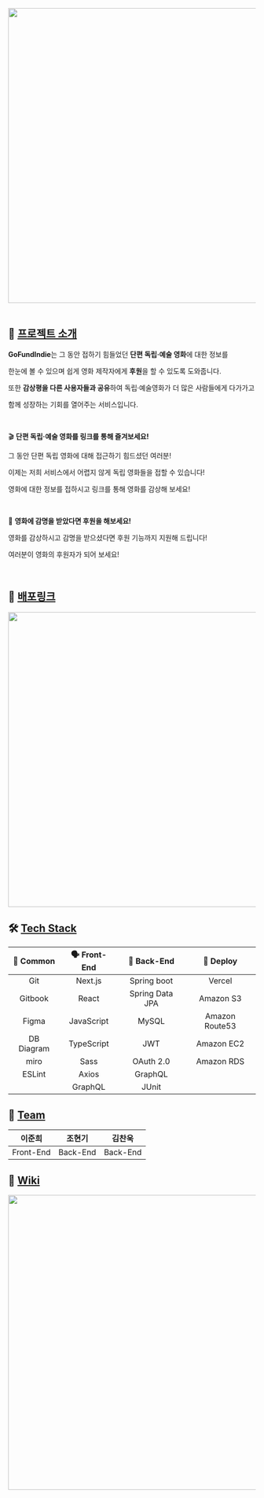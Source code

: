 
<img src=https://user-images.githubusercontent.com/6355186/138841764-e74fdb3a-a358-49ef-8fce-bc02759d1465.png width="600px" />
<br><br>

## 🎥  [프로젝트 소개](https://github.com/codestates/GoFundIndie/wiki)

**GoFundIndie**는 그 동안 접하기 힘들었던 **단편 독립·예술 영화**에 대한 정보를

한눈에 볼 수 있으며 쉽게 영화 제작자에게 **후원**을 할 수 있도록 도와줍니다.

또한 **감상평을 다른 사용자들과 공유**하여 독립·예술영화가 더 많은 사람들에게 다가가고

함께 성장하는 기회를 열어주는 서비스입니다.

<br>

🎬  **단편 독립·예술 영화를 링크를 통해 즐겨보세요!** 

그 동안 단편 독립 영화에 대해 접근하기 힘드셨던 여러분! 

이제는 저희 서비스에서 어렵지 않게 독립 영화들을 접할 수 있습니다!

영화에 대한 정보를 접하시고 링크를 통해 영화를 감상해 보세요!

<br>

🍿  **영화에 감명을 받았다면 후원을 해보세요!** 

영화를 감상하시고 감명을 받으셨다면 후원 기능까지 지원해 드립니다!

여러분이 영화의 후원자가 되어 보세요!

<br>

## 📎 [배포링크](https://go-fund-indie-seven.vercel.app/)

<img src="https://www.notion.so/image/https%3A%2F%2Fs3-us-west-2.amazonaws.com%2Fsecure.notion-static.com%2F8e7cef1d-401e-4295-a3b2-e83c12188745%2FNov-15-2021_16-59-44.gif?table=block&id=6ed56524-a49a-40c0-b5eb-ff3fe12f7a8e&spaceId=82d63a72-8254-4cde-bf1e-b2597b7c099c&userId=f9c910e1-fa0d-4f48-9573-3126f0ab0605&cache=v2" width=600px />

## 🛠 [Tech Stack](https://github.com/codestates/GoFundIndie/wiki/References)
| 🔔 **Common** | 🗣 **Front-End** | 🧩 **Back-End**  |  🎥 **Deploy**  |
| :----------: | :-------------: | :-------------: | :------------: |
|     Git      |     Next.js     |   Spring boot   |     Vercel     |
|   Gitbook    |      React      | Spring Data JPA |   Amazon S3    |
|    Figma     |   JavaScript    |      MySQL      | Amazon Route53 |
|  DB Diagram  |   TypeScript    |       JWT       |   Amazon EC2   |
|     miro     |      Sass       |    OAuth 2.0    |   Amazon RDS   |
|    ESLint    |      Axios      |     GraphQL     |                |
|              |     GraphQL     |      JUnit      |                |

## 👬 [Team](https://github.com/codestates/GoFundIndie/wiki/Team-Introduction)

| 이준희 | 조현기 | 김찬욱 |
| :---: | :---: | :---: |
| Front-End | Back-End | Back-End |

## 📖 [Wiki](https://github.com/codestates/GoFundIndie/wiki)

<img src=https://user-images.githubusercontent.com/6355186/138842266-a83d14f9-1fed-4888-bf26-f5f92dfd990b.png width="600px" />
<br>